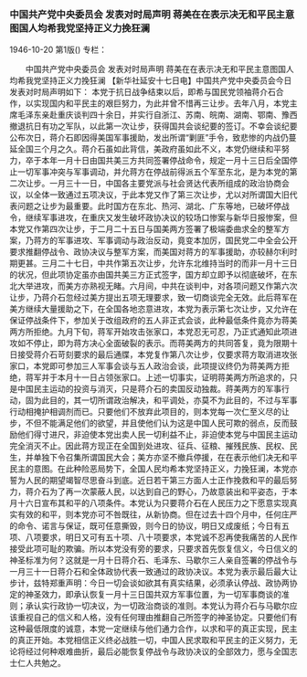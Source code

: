 ### 中国共产党中央委员会  发表对时局声明  蒋美在在表示决无和平民主意图国人均希我党坚持正义力挽狂澜

1946-10-20
第1版()
专栏：

　　中国共产党中央委员会
    发表对时局声明
    蒋美在在表示决无和平民主意图国人均希我党坚持正义力挽狂澜
    【新华社延安十七日电】中国共产党中央委员会今日发表对时局声明如下：
    本党于抗日战争结束以后，即希与国民党领袖蒋介石合作，以实现国内和平民主的艰巨努力，为此并曾不惜再三让步。去年八月，本党主席毛泽东亲赴重庆谈判四十余日，并实行自浙江、苏南、皖南、湖南、鄂南、豫西撤退抗日有功之军队，以此第一次让步，获得国共会谈纪要的签订。不幸会谈纪要公布次日，蒋介石即因得美国军事援助，发出所谓“剿匪”手令，致悲惨的内战仍蔓延全国三个月之久。蒋介石虽如此背信，美政府虽如此不义，本党仍继续和平努力，卒于本年一月十日由国共美三方共同签署停战命令，规定一月十三日后全国停止一切军事冲突与军事调动，并允蒋方在停战前得派五个军至东北，是为本党的第二次让步。一月三十一日，中国各主要党派与社会贤达代表所组成的政治协商会议，以全体一致通过五项决议，于此本党又作了第三次让步，尤以对所谓国大旧代表问题之让步为最重要。此时国方在东北、热河、湖北、广东等地，已破坏停战令，继续军事进攻，在重庆又发生破坏政协决议的较场口惨案与新华日报惨案，但本党又作第四次让步，于二月二十五日与国美两方签署了极端委曲求全的整军方案，乃蒋方的军事进攻、军事调动与政治反动，竟变本加厉，国民党二中全会公开要求推翻停战令、政协决议与整军方案，而美国对蒋方的军事援助，亦较赫尔利时期更甚。三月二十七日，中共作第五次让步，允许东北维持当时的而非一月十三日的状况，但此项协定虽亦由国共美三方正式签字，国方却立即予以彻底破坏，在东北大举进攻，而美方亦熟视无睹。六月间，中共在谈判中，对各项问题又作第六次让步，乃蒋介石忽经过美方提出五项无理要求，致一切商谈完全无效。此后蒋军在美方继续大量援助之下，在全国各地恣意进攻，本党为表示第七次让步，又允许在保证停战条件下，参加关于改组政府的五人非正式会谈，此种最低条件竟亦为蒋美两方所拒绝。九月下旬，蒋军开始攻击张家口，本党忍无可忍，乃正式通知此项进攻如不停止，即为蒋方决心全面破裂的表示。而蒋美两方的共同答复，竟为限期十日接受蒋介石苛刻要求的最后通牒，本党复作第八次让步，仅要求蒋方取消进攻张家口，本党即可参加三人军事会谈与五人政治会谈，此项提议终仍为蒋美两方拒绝，蒋军并于本月十一日占领张家口。上述一切事实，证明蒋美两方所追求的，只是中国民主运动的投资与消灭，只是蒋介石的卖国反动独裁。蒋美两方的军事行动，固为此目的，其一切所谓政治解决，和平调处，亦莫不为此目的，不过与军事行动相掩护相调剂而已。只要他们不放弃此项目的，则本党每一次仁至义尽的让步，不但不能满足他们的欲望，并且使他们认为这是中国人民可欺的弱点，反而鼓励他们得寸进尺，非迫使本党出卖人民一切利益不止，非迫使本党与中国民主运动完全消灭不止。因此蒋方现正在全国到处进攻、征兵、征粮、摧残民族、民权、民生，并单独下令召集所谓国民大会；美方亦坚不撤兵停援，在在表示他们决无和平民主的意图。在此种险恶局势下，全国人民均希本党坚持正义，力挽狂澜，本党亦誓为人民的期望竭智尽思奋斗到底。近日若干第三方面人士正作挽救和平的最后努力，蒋介石为了再一次蒙蔽人民，以达到自己的野心，乃故意装出和平姿态，于本月十六日宣布其和平的八项条件。本党认为只要蒋介石在人民压力之下愿意实现真实有效的和平，则本党亦可不咎既往，从新协商。但在过去十四个月中，任何庄严的命令、诺言与保证，既可任意撕毁，则今日的协议，明日又成废纸；今日有五项、八项要求，明日又可有五十项、八十项要求，本党诚不忍再使我痛苦的人民作接受此项可耻的欺骗。所以本党没有旁的要求，只要求首先恢复信义，今日信义的神圣标准为何？这就是一月十日蒋介石、毛泽东、马歇尔三人亲自签署的停战令与一月三十一日蒋介石和全体政协代表一致通过的政协决议。本党为表示最后最大让步计，兹特郑重声明：今日一切会谈如欲其有真实结果，必须承认停战、政协两协定的神圣效力，即承认恢复一月十三日国共双方军事位置，为一切军事商谈的准则；承认实行政协一切决议，为一切政治商谈的准则。本党认为蒋介石与马歇尔应该重视自己的信义和人格，没有任何理由推翻自己所签字的神圣协定。只要他们有这种最低限度的诚意，本党一定继续与他们通力合作，以求和平的真正实现，民主的真正开始。本党相信正义终必战胜一切，中国人民求取和平民主的正义努力，无论将经过何种艰难曲折，最后必能恢复停战令与政协决议的全部效力，愿与全国志士仁人共勉之。
